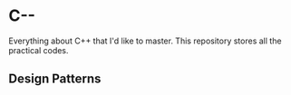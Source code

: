 # C--
Everything about C++ that I'd like to master. This repository stores all the practical codes.

## Design Patterns